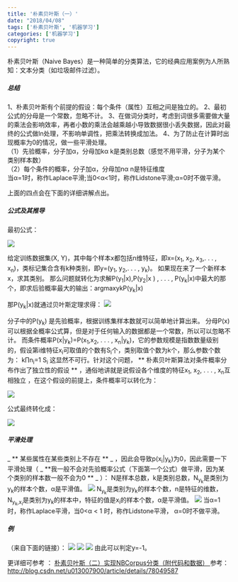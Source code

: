 ```yaml
---
title: '朴素贝叶斯（一）'
date: "2018/04/08"
tags: ['朴素贝叶斯', '机器学习']
categories: ['机器学习']
copyright: true
---
```

朴素贝叶斯（Naive Bayes）是一种简单的分类算法，它的经典应用案例为人所熟知：文本分类（如垃圾邮件过滤）。

#####  总结

1、朴素贝叶斯有个前提的假设：每个条件（属性）互相之间是独立的。
2、最初公式的分母是一个常数，忽略不计。
3、在做词分类时，考虑到词很多需要做大量的乘法会影响效率，再者小数的乘法会越乘越小导致数据很小丢失数据，因此对最终的公式做ln处理，不影响单调性，把乘法转换成加法。
4、为了防止在计算时出现概率为0的情况，做一些平滑处理。  
（1）先验概率，分子加α，分母加kα k是类别总数（感觉不用平滑，分子为某个类别样本数）  
（2）每个条件的概率，分子加α，分母加nα n是特征维度  
当α=1时，称作Laplace平滑;当0<α<1时，称作Lidstone平滑;α=0时不做平滑。

上面的四点会在下面的详细讲解点出。

#####  公式及其推导

最初公式：

![](34.png)

给定训练数据集(X, Y)，其中每个样本x都包括n维特征，即x=(x<sub>1</sub>, x<sub>2</sub>, x<sub>3</sub>,. . . ,  x<sub>n</sub>)，类标记集合含有k种类别，即y=(y<sub>1</sub>, y<sub>2</sub>,. . . , y<sub>k</sub>)。
如果现在来了一个新样本x，求其类别。
那么问题就转化为求解P(y<sub>1</sub>|x),P(y<sub>2</sub>|x ) , . . . , P(y<sub>k</sub>|x)中最大的那个，即求后验概率最大的输出：argmaxykP(y<sub>k</sub>|x)

那P(y<sub>k</sub>|x)就通过贝叶斯定理求得：
![](35.png)

分子中的P(y<sub>k</sub>) 是先验概率，根据训练集样本数就可以简单地计算出来。
分母P(x)可以根据全概率公式算，但是对于任何输入的数据都是一个常数，所以可以忽略不计。
而条件概率P(x|y<sub>k</sub>)=P(x<sub>1</sub>,x<sub>2</sub>, . . . , x<sub>n</sub>|y<sub>k</sub>)，它的参数规模是指数数量级别的，假设第i维特征x<sub>i</sub>可取值的个数有S<sub>i</sub>个，类别取值个数为k个，那么参数个数为：
k∏n<sub>i</sub>=1  S<sub>i</sub>
这显然不可行。针对这个问题，  ** 朴素贝叶斯算法对条件概率分布作出了独立性的假设 ** ，通俗地讲就是说假设各个维度的特征x<sub>1</sub>, x<sub>2</sub>,  .  .  .  ,  x<sub>n</sub>互相独立  ，在这个假设的前提上，条件概率可以转化为：

![](36.png)

公式最终转化成：

![](37.png)

  

#####  平滑处理

_ ** 某些属性在某些类别上不存在 ** _ ，因此会导致p(x<sub>i</sub>|y<sub>k</sub>)为0，因此需要一下平滑处理（ _ **我一般不会对先验概率公式（下面第一个公式）做平滑，因为某个类别的样本数一般不会为0 ** _ ）：
N是样本总数，k是类别总数，N<sub>y<sub>k</sub></sub>是类别为y<sub>k</sub>的样本个数，α是平滑值。
![](38.png)
N<sub>y<sub>k</sub></sub>是类别为y<sub>k</sub>的样本个数，n是特征的维数，N<sub>y<sub>k</sub>,x<sub>i</sub></sub>是类别为y<sub>k</sub>的样本中，特征的值是x<sub>i</sub>的样本个数，α是平滑值。
![](39.png) 
当α=1时，称作Laplace平滑，当0<α < 1 时，称作Lidstone平滑， α=0时不做平滑。

#####  例
（来自下面的链接）：
![](40.png)
![](41.png)
![](42.png)
由此可以判定y=-1。

更详细可参考 ： [ 朴素贝叶斯（二）实现NBCorpus分类（附代码和数据） ](/2018/04/08/朴素贝叶斯（二）实现NBCorpus分类（附代码和数据）)
参考： [ http://blog.csdn.net/u013007900/article/details/78049587
](http://blog.csdn.net/u013007900/article/details/78049587)

